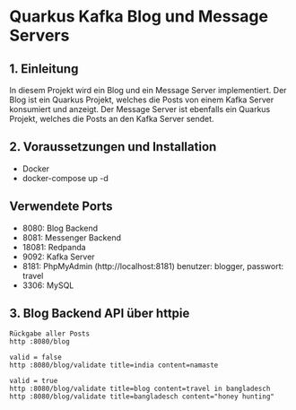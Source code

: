 # Quarkus Kafka Blog und Message Servers

## 1. Einleitung
In diesem Projekt wird ein Blog und ein Message Server implementiert. Der Blog ist ein Quarkus Projekt, welches die Posts von einem Kafka Server konsumiert und anzeigt. Der Message Server ist ebenfalls ein Quarkus Projekt, welches die Posts an den Kafka Server sendet.

## 2. Voraussetzungen und Installation
- Docker
- docker-compose up -d

## Verwendete Ports
- 8080: Blog Backend
- 8081: Messenger Backend
- 18081: Redpanda
- 9092: Kafka Server
- 8181: PhpMyAdmin (http://localhost:8181) benutzer: blogger, passwort: travel
- 3306: MySQL


## 3. Blog Backend API über httpie
```
Rückgabe aller Posts
http :8080/blog

valid = false
http :8080/blog/validate title=india content=namaste

valid = true
http :8080/blog/validate title=blog content=travel in bangladesch
http :8080/blog/validate title=bangladesch content="honey hunting"
```
